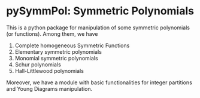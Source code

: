 # pySymmPol: Symmetric Polynomials

This is a python package for manipulation of some symmetric 
polynomials (or functions). Among them, we have 

1. Complete homogeneous Symmetric Functions
2. Elementary symmetric polynomials
3. Monomial symmetric polynomials 
4. Schur polynomials
5. Hall-Littlewood polynomials

Moreover, we have a module with basic functionalities for integer partitions 
and Young Diagrams manipulation. 

